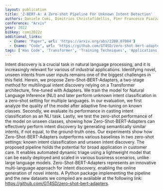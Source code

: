 ```yaml
---
layout: publication
title: 'Z-BERT-A: A Zero-shot Pipeline For Unknown Intent Detection'
authors: Daniele Comi, Dimitrios Christofidellis, Pier Francesco Piazza, Matteo Manica
conference: "Arxiv"
year: 2022
bibkey: comi2022z
additional_links:
  - {name: "Paper", url: 'https://arxiv.org/abs/2208.07084'}
  - {name: "Code", url: 'https://github.com/GT4SD/zero-shot-bert-adapters'}
tags: ['Has Code', 'Transformer', 'Training Techniques', 'Applications', 'Model Architecture', 'Fine-Tuning', 'BERT', 'Pretraining Methods']
---
```

Intent discovery is a crucial task in natural language processing, and it is
increasingly relevant for various of industrial applications. Identifying
novel, unseen intents from user inputs remains one of the biggest challenges in
this field. Herein, we propose Zero-Shot-BERT-Adapters, a two-stage method for
multilingual intent discovery relying on a Transformer architecture, fine-tuned
with Adapters. We train the model for Natural Language Inference (NLI) and
later perform unknown intent classification in a zero-shot setting for multiple
languages. In our evaluation, we first analyze the quality of the model after
adaptive fine-tuning on known classes. Secondly, we evaluate its performance in
casting intent classification as an NLI task. Lastly, we test the zero-shot
performance of the model on unseen classes, showing how Zero-Shot-BERT-Adapters
can effectively perform intent discovery by generating semantically similar
intents, if not equal, to the ground-truth ones. Our experiments show how
Zero-Shot-BERT-Adapters outperforms various baselines in two zero-shot
settings: known intent classification and unseen intent discovery. The proposed
pipeline holds the potential for broad application in customer care. It enables
automated dynamic triage using a lightweight model that can be easily deployed
and scaled in various business scenarios, unlike large language models.
Zero-Shot-BERT-Adapters represents an innovative multi-language approach for
intent discovery, enabling the online generation of novel intents. A Python
package implementing the pipeline and the new datasets we compiled are
available at the following link:
https://github.com/GT4SD/zero-shot-bert-adapters.

